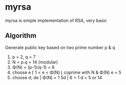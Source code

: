 # myrsa
myrsa is simple implementation of RSA, very basic 

## Algorithm
Generate public key based on two prime number p & q

1. p = 2, q = 7
2. N = p.q = 14 (modular)
3. Φ(N) = (p-1)(q-1) = 6
4. choose e ⌈ 1 < e < Φ(N)
            ⌊ coprime with N & Φ(N)
          e = 5
5. choose d; de | Φ(N) = 1
             5d | 6 = 1
             d = 5 or 14

